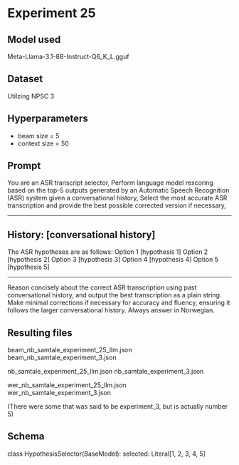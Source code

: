 # Experiment 25

## Model used

Meta-Llama-3.1-8B-Instruct-Q6_K_L.gguf

## Dataset

Utilzing NPSC 3

## Hyperparameters

- beam size = 5
- context size = 50

## Prompt

You are an ASR transcript selector,
Perform language model rescoring based on the top-5 outputs generated by an Automatic Speech Recognition (ASR) system given a conversational history,
Select the most accurate ASR transcription and provide the best possible corrected version if necessary,

---

## History: [conversational history]

The ASR hypotheses are as follows:
Option 1 [hypothesis 1]
Option 2 [hypothesis 2]
Option 3 [hypothesis 3]
Option 4 [hypothesis 4]
Option 5 [hypothesis 5]

---

Reason concisely about the correct ASR transcription using past conversational history, and output the best transcription as a plain string. Make minimal corrections if necessary for accuracy and fluency, ensuring it follows the larger conversational history.
Always answer in Norwegian.

## Resulting files

beam_nb_samtale_experiment_25_llm.json
beam_nb_samtale_experiment_3.json

nb_samtale_experiment_25_llm.json
nb_samtale_experiment_3.json

wer_nb_samtale_experiment_25_llm.json
wer_nb_samtale_experiment_3.json

(There were some that was said to be experiment_3, but is actually number 5)

## Schema

class HypothesisSelector(BaseModel):
selected: Literal[1, 2, 3, 4, 5]

